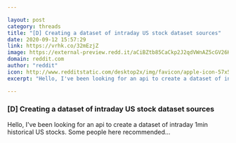 ```yaml
---

layout: post
category: threads
title: "[D] Creating a dataset of intraday US stock dataset sources"
date: 2020-09-12 15:57:29
link: https://vrhk.co/32mEzjZ
image: https://external-preview.redd.it/aCiBZtb85CaCkp2J2qdVWnAZ5cGV26KFPSQv6h8u79o.jpg?width=1000&height=523.560209424&auto=webp&crop=1000:523.560209424,smart&s=59061a21c55e19d92bf4a683c5a2855cb890b8b3
domain: reddit.com
author: "reddit"
icon: http://www.redditstatic.com/desktop2x/img/favicon/apple-icon-57x57.png
excerpt: "Hello, I've been looking for an api to create a dataset of intraday 1min historical US stocks. Some people here recommended..."

---
```


### [D] Creating a dataset of intraday US stock dataset sources

Hello, I've been looking for an api to create a dataset of intraday 1min historical US stocks. Some people here recommended...